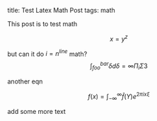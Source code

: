 title: Test Latex Math Post
tags: math

This post is to test math

$$x = y^z$$

but can it do $i=n^{line}$ math?
$$\int_{foo}^{bar} \delta d\delta = \infty \Pi_i \Sigma 3$$


another eqn

$$f(x) = \int_{-\infty}^{\infty} \hat{f} (\Upsilon) e^{2\pi i x \xi}$$


add some more text
